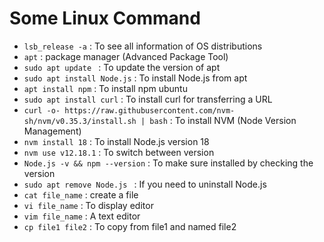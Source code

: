 # Some Linux Command

- `lsb_release -a` : To see all information of OS distributions
- `apt` : package manager (Advanced Package Tool)
- `sudo apt update ` : To update the version of apt
- `sudo apt install Node.js` : To install Node.js from apt
- `apt install npm` : To install npm ubuntu
- `sudo apt install curl` : To install curl for transferring a URL
- `curl -o- https://raw.githubusercontent.com/nvm-sh/nvm/v0.35.3/install.sh | bash` : To install NVM (Node Version Management)
- `nvm install 18` : To install Node.js version 18
- `nvm use v12.18.1` : To switch between version
- `Node.js -v && npm --version` : To make sure installed by checking the version
- `sudo apt remove Node.js ` : If you need to uninstall Node.js
- `cat file_name` : create a file
- `vi file_name` : To display editor
- `vim file_name` : A text editor
- `cp file1 file2` : To copy from file1 and named file2
